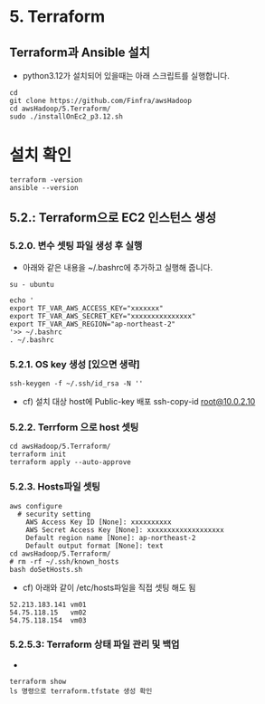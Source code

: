 
# 5. Terraform
## Terraform과 Ansible 설치
* python3.12가 설치되어 있을때는 아래 스크립트를 실행합니다.
```
cd
git clone https://github.com/Finfra/awsHadoop
cd awsHadoop/5.Terraform/
sudo ./installOnEc2_p3.12.sh
```



# 설치 확인
```
terraform -version
ansible --version
```



## 5.2.: Terraform으로 EC2 인스턴스 생성
### 5.2.0. 변수 셋팅 파일 생성 후 실행
* 아래와 같은 내용을 ~/.bashrc에 추가하고 실행해 줍니다.
```
su - ubuntu

echo '
export TF_VAR_AWS_ACCESS_KEY="xxxxxxx"
export TF_VAR_AWS_SECRET_KEY="xxxxxxxxxxxxxxx"
export TF_VAR_AWS_REGION="ap-northeast-2"
'>> ~/.bashrc
. ~/.bashrc
```

### 5.2.1. OS key 생성 [있으면 생략]
```
ssh-keygen -f ~/.ssh/id_rsa -N ''
```
* cf) 설치 대상 host에 Public-key 배포
    ssh-copy-id root@10.0.2.10

### 5.2.2. Terrform 으로 host 셋팅
```
cd awsHadoop/5.Terraform/
terraform init
terraform apply --auto-approve
```


### 5.2.3. Hosts파일 셋팅
```
aws configure
  # security setting
    AWS Access Key ID [None]: xxxxxxxxxx
    AWS Secret Access Key [None]: xxxxxxxxxxxxxxxxxxx
    Default region name [None]: ap-northeast-2
    Default output format [None]: text
cd awsHadoop/5.Terraform/
# rm -rf ~/.ssh/known_hosts
bash doSetHosts.sh
```

* cf) 아래와 같이 /etc/hosts파일을 직접 셋팅 해도 됨
```
52.213.183.141 vm01
54.75.118.15   vm02
54.75.118.154  vm03
```

### 5.2.5.3: Terraform 상태 파일 관리 및 백업
* 
```
terraform show 
ls 명령으로 terraform.tfstate 생성 확인 
```

